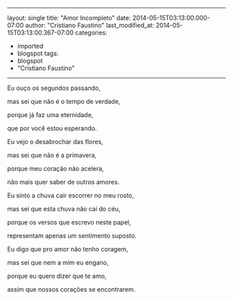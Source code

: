 
---
layout: single
title: "Amor Incompleto"
date: 2014-05-15T03:13:00.000-07:00
author: "Cristiano Faustino"
last_modified_at: 2014-05-15T03:13:00.367-07:00
categories:
  - imported
  - blogspot
tags:
  - blogspot
  - "Cristiano Faustino"
---

Eu ouço os segundos passando,

mas sei que não é o tempo de verdade,

porque já faz uma eternidade,

que por você estou esperando.



Eu vejo o desabrochar das flores,

mas sei que não é a primavera,

porque meu coração não acelera,

não mais quer saber de outros amores.



Eu sinto a chuva cair escorrer no meu rosto,

mas sei que esta chuva não cai do céu,

porque os versos que escrevo neste papel,

representam apenas um sentimento suposto.



Eu digo que pro amor não tenho coragem,

mas sei que nem a mim eu engano,

porque eu quero dizer que te amo,

assim que nossos corações se encontrarem.